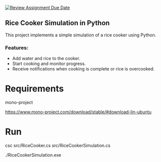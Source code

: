 [![Review Assignment Due Date](https://classroom.github.com/assets/deadline-readme-button-24ddc0f5d75046c5622901739e7c5dd533143b0c8e959d652212380cedb1ea36.svg)](https://classroom.github.com/a/PHq8Kfj_)

## Rice Cooker Simulation in Python

This project implements a simple simulation of a rice cooker using Python.

### Features:

* Add water and rice to the cooker.
* Start cooking and monitor progress.
* Receive notifications when cooking is complete or rice is overcooked.

# Requirements

mono-project

https://www.mono-project.com/download/stable/#download-lin-ubuntu

# Run

csc src/RiceCooker.cs src/RiceCookerSimulation.cs

./RiceCookerSimulation.exe 


